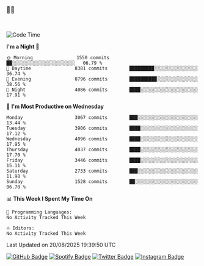 ### 🤙🍺

<!-- <a href="https://github-readme-stats.vercel.app/api?username=hzak2xx&count_private=true&show_icons=true&theme=dracula">
  <img align="center" src="https://github-readme-stats.vercel.app/api?username=hzak2xx&count_private=true&show_icons=true&theme=dracula" />
</a>
</br> -->
</br>

<!--START_SECTION:waka-->
![Code Time](http://img.shields.io/badge/Code%20Time-4%2C209%20hrs%2040%20mins-blue)

**I'm a Night 🦉** 

```text
🌞 Morning                1550 commits        ██░░░░░░░░░░░░░░░░░░░░░░░   06.79 % 
🌆 Daytime                8381 commits        █████████░░░░░░░░░░░░░░░░   36.74 % 
🌃 Evening                8796 commits        ██████████░░░░░░░░░░░░░░░   38.56 % 
🌙 Night                  4086 commits        ████░░░░░░░░░░░░░░░░░░░░░   17.91 % 
```
📅 **I'm Most Productive on Wednesday** 

```text
Monday                   3067 commits        ███░░░░░░░░░░░░░░░░░░░░░░   13.44 % 
Tuesday                  3906 commits        ████░░░░░░░░░░░░░░░░░░░░░   17.12 % 
Wednesday                4096 commits        ████░░░░░░░░░░░░░░░░░░░░░   17.95 % 
Thursday                 4037 commits        ████░░░░░░░░░░░░░░░░░░░░░   17.70 % 
Friday                   3446 commits        ████░░░░░░░░░░░░░░░░░░░░░   15.11 % 
Saturday                 2733 commits        ███░░░░░░░░░░░░░░░░░░░░░░   11.98 % 
Sunday                   1528 commits        ██░░░░░░░░░░░░░░░░░░░░░░░   06.70 % 
```


📊 **This Week I Spent My Time On** 

```text
💬 Programming Languages: 
No Activity Tracked This Week

🔥 Editors: 
No Activity Tracked This Week
```


 Last Updated on 20/08/2025 19:39:50 UTC
<!--END_SECTION:waka-->

[![GitHub Badge](https://img.shields.io/badge/GitHub-100000?style=for-the-badge&logo=github&logoColor=white)](https://github.com/hzak2xx)
[![Spotify Badge](https://img.shields.io/badge/Spotify-1ED760?&style=for-the-badge&logo=spotify&logoColor=white)](https://open.spotify.com/user/uf90s6sbbh75a1mt44clkhkvf)
[![Twitter Badge](https://img.shields.io/badge/Twitter-1DA1F2?style=for-the-badge&logo=twitter&logoColor=white)](https://twitter.com/hzak2xx)
[![Instagram Badge](https://img.shields.io/badge/Instagram-E4405F?style=for-the-badge&logo=instagram&logoColor=white)](https://www.instagram.com/hzak2xx/)

